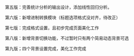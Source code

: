 第五版：完善统计分析的输出设计，添加线性回归分析。

第六版：新增进制转换模块（标题选项格式没对齐，待改正）

第七版：完成格式设置，且初步完成页面美化工作

第八版：新增背景切换功能，不过暂时只有两个简易动态背景可选

第九版；四个背景设置完成，美化工作完成
